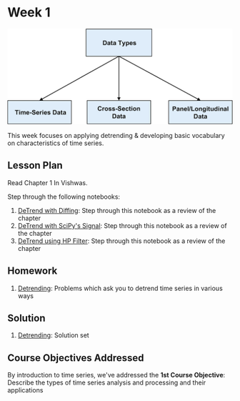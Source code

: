 # Week 1
![time-series-types](time-series-types.png)

This week focuses on applying detrending & developing basic vocabulary on characteristics of time series. 

## Lesson Plan
Read Chapter 1 In Vishwas. 

Step through the following notebooks:
1. [DeTrend with Diffing](les1-detrend-diffing.ipynb): Step through this notebook as a review of the chapter
2. [DeTrend with SciPy's Signal](les2-detrend-signal.ipynb): Step through this notebook as a review of the chapter
3. [DeTrend using HP Filter](les3-detrend-filter.ipynb): Step through this notebook as a review of the chapter

## Homework

1. [Detrending](hw1-detrending.ipynb): Problems which ask you to detrend time series in various ways

## Solution

1. [Detrending](sol1-detrending.ipynb): Solution set

## Course Objectives Addressed

By introduction to time series, we've addressed the **1st Course Objective**: Describe the types of time series analysis and processing and their applications
